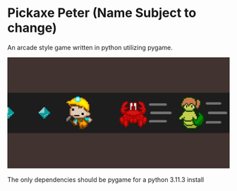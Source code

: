 # Pickaxe Peter (Name Subject to change)
An arcade style game written in python utilizing pygame.

![banner](https://github.com/PAExplorer/Peter/blob/main/img/peterBanner.png?raw=true)

The only dependencies should be pygame for a python 3.11.3 install


